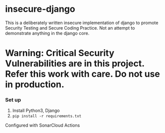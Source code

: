 # insecure-django

This is a deliberately written insecure implementation of django to promote Security Testing and Secure Coding Practice. Not an attempt to demonstrate anything in the django core.

# Warning: Critical Security Vulnerabilities are in this project. Refer this work with care. Do not use in production.


### Set up

1. Install Python3, Django
2. `pip install -r requirements.txt`

Configured with SonarCloud Actions
